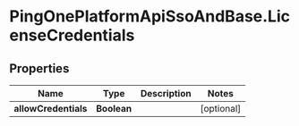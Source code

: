 # PingOnePlatformApiSsoAndBase.LicenseCredentials

## Properties

Name | Type | Description | Notes
------------ | ------------- | ------------- | -------------
**allowCredentials** | **Boolean** |  | [optional] 


